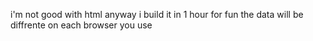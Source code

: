 
i'm not good with html anyway i build it in 1 hour for fun
the data will be diffrente on each browser you use
